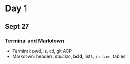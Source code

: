 # Day 1
## Sept 27

### Terminal and Markdown

* Terminal: pwd, ls, cd, git ACP
* Markdown: headers, *italicize*, **bold**, lists, `in line`, tables 
